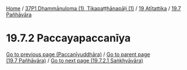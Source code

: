 
[Home](/) / [37P1 Dhammānuloma (1), Tikapaṭṭhānapāḷi (1)](../../../37P1.md) / [19 Atītattika](../../19.md) / [19.7 Pañhāvāra](../19.7.md)

# 19.7.2 Paccayapaccanīya


[Go to previous page (Paccanīyuddhāra)](Paccaniyuddhara.md) / [Go to parent page (19.7 Pañhāvāra)](../19.7.md) / [Go to next page (19.7.2.1 Saṅkhyāvāra)](19.7.2/19.7.2.1.md)


